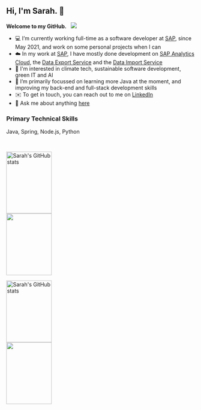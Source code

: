 <!-- README displayed on GitHub profile as a landing page to introduce myself. -->

## Hi, I'm Sarah. 👋

<b>Welcome to my GitHub.</b> &nbsp; ![](https://komarev.com/ghpvc/?username=scaulfield7&color=yellow&style=pixel) <!-- Visit https://komarev.com/ghpvc/?username=scaulfield7 to view stats (hidden on landing page) -->

- 💻 I’m currently working full-time as a software developer at [SAP](https://www.sap.com), since May 2021, and work on some personal projects when I can
- ☁️ In my work at [SAP](https://www.sap.com), I have mostly done development on [SAP Analytics Cloud](https://help.sap.com/docs/SAP_ANALYTICS_CLOUD?locale=en-US), the [Data Export Service](https://api.sap.com/api/DataExport_API/overview) and the [Data Import Service](https://api.sap.com/api/DataImport_API/overview)
- 👀 I'm interested in climate tech, sustainable software development, green IT and AI
- 🌱 I’m primarily focussed on learning more Java at the moment, and improving my back-end and full-stack development skills
- ✉️ To get in touch, you can reach out to me on [LinkedIn](https://www.linkedin.com/in/scaulfield7)
- 💬 Ask me about anything [here](https://github.com/scaulfield7/scaulfield7/issues)


### Primary Technical Skills
Java, Spring, Node.js, Python

<br>

<!-- GitHub stats to show only in dark themes -->
<a href="https://github.com/anuraghazra/github-readme-stats#gh-dark-mode-only"><img align="center" height=165px width=49% src="https://github-readme-stats.vercel.app/api?username=scaulfield7&theme=transparent&show_icons=true&title_color=ffffff&text_color=848D97&icon_color=848D97&include_all_commits=true&hide=issues&hide_rank=true" alt="Sarah's GitHub stats" /></a>
&nbsp;
<a href="https://github.com/anuraghazra/github-readme-stats#gh-dark-mode-only"><img align="center" height=165px width=49% src="https://github-readme-stats.vercel.app/api/top-langs/?username=scaulfield7&theme=transparent&layout=compact&size_weight=0.5&count_weight=0.5&hide=scss&title_color=ffffff&text_color=848D97&icon_color=848D97" /></a>

<!-- GitHub stats to show only in light themes -->
<a href="https://github.com/anuraghazra/github-readme-stats#gh-light-mode-only"><img align="center" height=165px width=49% src="https://github-readme-stats.vercel.app/api?username=scaulfield7&theme=transparent&show_icons=true&title_color=000000&text_color=848D97&icon_color=848D97&include_all_commits=true&hide=issues&hide_rank=true" alt="Sarah's GitHub stats" /></a>
&nbsp;
<a href="https://github.com/anuraghazra/github-readme-stats#gh-light-mode-only"><img align="center" height=165px width=49% src="https://github-readme-stats.vercel.app/api/top-langs/?username=scaulfield7&theme=transparent&layout=compact&size_weight=0.5&count_weight=0.5&hide=scss&title_color=000000&text_color=848D97&icon_color=848D97" /></a>
